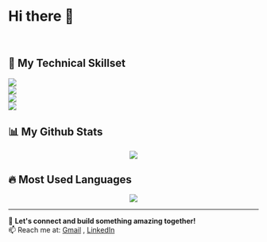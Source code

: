 # Hi there 👋
<br/>

## 📌 **My Technical Skillset**
<p align="left">
  <img src="https://skillicons.dev/icons?i=html,css,js,ts,react,nextjs" />
  <br>
  <img src="https://skillicons.dev/icons?i=tailwindcss,bootstrap,shadcnui,nativewind,reactnative" />
  <br>
  <img src="https://skillicons.dev/icons?i=nodejs,express,mongodb,postgresql,python,java" />
  <br>
  <img src="https://skillicons.dev/icons?i=cpp,c" />
</p>

## 📊 **My Github Stats**
<p align="center">
  <img src="https://github-readme-stats.vercel.app/api?username=Sharieff-Suhaib&show_icons=true&theme=dark" />
</p>

## 🔥 **Most Used Languages**
<p align="center">
  <img src="https://github-readme-stats.vercel.app/api/top-langs/?username=Sharieff-Suhaib&layout=compact&theme=dark" />
</p>

---

🚀 **Let's connect and build something amazing together!**  
📫 Reach me at: [Gmail](suhaibsharieff05@gmail.com) , [LinkedIn](www.linkedin.com/in/suhaib-sharieff)
